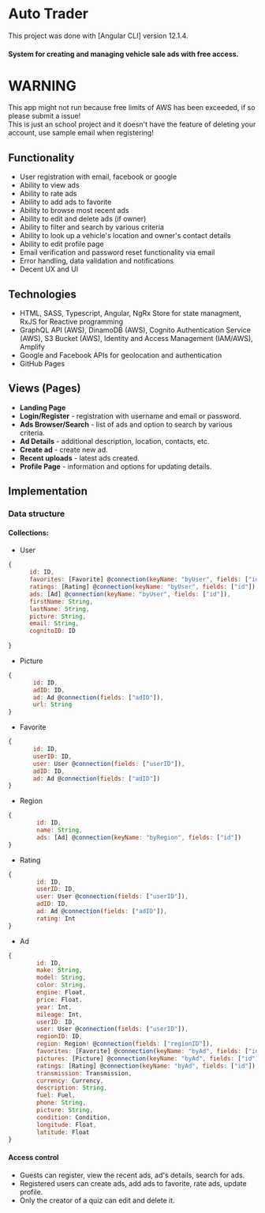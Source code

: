 # Auto Trader

This project was done with [Angular CLI] version 12.1.4.

#### System for creating and managing vehicle sale ads with free access.

# WARNING 

This app might not run because free limits of AWS has been exceeded, if so please submit a issue! <br>
This is just an school project and it doesn't have the feature of deleting your account, use sample email when registering!

## Functionality

-   User registration with email, facebook or google
-   Ability to view ads
-   Ability to rate ads
-   Ability to add ads to favorite
-   Ability to browse most recent ads
-   Ability to edit and delete ads (if owner)
-   Ability to filter and search by various criteria
-   Ability to look up a vehicle's location and owner's contact details
-   Ability to edit profile page
-   Email verification and password reset functionality via email
-   Error handling, data validation and notifications
-   Decent UX and UI

## Technologies

-   HTML, SASS, Typescript, Angular, NgRx Store for state managment, RxJS for Reactive programming
-   GraphQL API (AWS), DinamoDB (AWS), Cognito Authentication Service (AWS), S3 Bucket (AWS), Identity and Access Management (IAM/AWS), Amplify 
-   Google and Facebook APIs for geolocation and authentication
-   GitHub Pages

## Views (Pages)

-   **Landing Page**
-   **Login/Register** - registration with username and email or password.
-   **Ads Browser/Search** - list of ads and option to search by various criteria.
-   **Ad Details** - additional description, location, contacts, etc.
-   **Create ad** - create new ad.
-   **Recent uploads** - latest ads created.
-   **Profile Page** - information and options for updating details.

## Implementation

### Data structure

#### Collections:

-   User

```javascript
{
      id: ID,
      favorites: [Favorite] @connection(keyName: "byUser", fields: ["id"]),
      ratings: [Rating] @connection(keyName: "byUser", fields: ["id"]),
      ads: [Ad] @connection(keyName: "byUser", fields: ["id"]),
      firstName: String,
      lastName: String,
      picture: String,
      email: String,
      cognitoID: ID
    
}
```

-   Picture

```javascript
{
       id: ID,
       adID: ID,
       ad: Ad @connection(fields: ["adID"]),
       url: String
}
```

-   Favorite

```javascript
{
       id: ID,
       userID: ID,
       user: User @connection(fields: ["userID"]),
       adID: ID,
       ad: Ad @connection(fields: ["adID"])
}
```

-   Region

```javascript
{
        id: ID,
        name: String,
        ads: [Ad] @connection(keyName: "byRegion", fields: ["id"])
}
```

-   Rating

```javascript
{
        id: ID,
        userID: ID,
        user: User @connection(fields: ["userID"]),
        adID: ID,
        ad: Ad @connection(fields: ["adID"]),
        rating: Int
}
```

-   Ad

```javascript
{
        id: ID,
        make: String,
        model: String,
        color: String,
        engine: Float,
        price: Float,
        year: Int,
        mileage: Int,
        userID: ID,
        user: User @connection(fields: ["userID"]),
        regionID: ID,
        region: Region! @connection(fields: ["regionID"]),
        favorites: [Favorite] @connection(keyName: "byAd", fields: ["id"]),
        pictures: [Picture] @connection(keyName: "byAd", fields: ["id"]),
        ratings: [Rating] @connection(keyName: "byAd", fields: ["id"]),
        transmission: Transmission,
        currency: Currency,
        description: String,
        fuel: Fuel,
        phone: String,
        picture: String,
        condition: Condition,
        longitude: Float,
        latitude: Float
}
```

#### Access control

-   Guests can register, view the recent ads, ad's details, search for ads.
-   Registered users can create ads, add ads to favorite, rate ads, update profile.
-   Only the creator of a quiz can edit and delete it.

